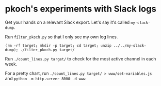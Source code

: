 # pkoch's experiments with Slack logs

Get your hands on a relevant Slack export. Let's say it's called `my-slack-dump`.

Run `filter_pkoch.py` so that I only see my own log lines.

```
(rm -rf target; mkdir -p target; cd target; unzip ../../my-slack-dump); ./filter_pkoch.py target/
```

Run `./count_lines.py target/` to check for the most active channel in each week.

For a pretty chart, run `./count_lines.py target/ > www/set-variables.js` and `python -m http.server 8000 -d www`
